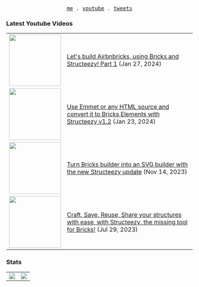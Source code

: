 <p align="center">
  <samp>
    <a href="https://cedricbontems.fr">me</a> .
    <a href="https://youtube.com/@oxyprops">youtube</a> .
    <a href="https://twitter.com/cbontems">tweets</a>
  </samp>
</p>

### Latest Youtube Videos
<table>
<!-- YOUTUBE-VIDEOS-LIST:START --><tr><td><a href="https://www.youtube.com/watch?v=3usncAg3TQc"><img width="140px" src="https://i.ytimg.com/vi/3usncAg3TQc/mqdefault.jpg"></a></td>
<td><a href="https://www.youtube.com/watch?v=3usncAg3TQc">Let&#39;s build Airbnbricks, using Bricks and Structeezy! Part 1</a> (Jan 27, 2024)<br/></td></tr>
<tr><td><a href="https://www.youtube.com/watch?v=tdSoxo6KLkU"><img width="140px" src="https://i.ytimg.com/vi/tdSoxo6KLkU/mqdefault.jpg"></a></td>
<td><a href="https://www.youtube.com/watch?v=tdSoxo6KLkU">Use Emmet or any HTML source and convert it to Bricks Elements with Structeezy v1.2</a> (Jan 23, 2024)<br/></td></tr>
<tr><td><a href="https://www.youtube.com/watch?v=GQjL_Lq1YDE"><img width="140px" src="https://i.ytimg.com/vi/GQjL_Lq1YDE/mqdefault.jpg"></a></td>
<td><a href="https://www.youtube.com/watch?v=GQjL_Lq1YDE">Turn Bricks builder into an SVG builder with the new Structeezy update</a> (Nov 14, 2023)<br/></td></tr>
<tr><td><a href="https://www.youtube.com/watch?v=6OIdwGlzfjw"><img width="140px" src="https://i.ytimg.com/vi/6OIdwGlzfjw/mqdefault.jpg"></a></td>
<td><a href="https://www.youtube.com/watch?v=6OIdwGlzfjw">Craft, Save, Reuse, Share your structures with ease, with Structeezy, the missing tool for Bricks!</a> (Jul 29, 2023)<br/></td></tr>
<!-- YOUTUBE-VIDEOS-LIST:END -->
</table>

### Stats
<table>
  <tr>
    <td>
      <img src="https://github-readme-stats.vercel.app/api?username=cbontems&show_icons=true&theme=transparent&hide_border=true" />
    </td>
    <td>
      <img src="https://github-readme-stats.vercel.app/api/top-langs/?username=cbontems&layout=compact&theme=transparent&hide_border=true" />
    </td>
  </tr>
</table>
